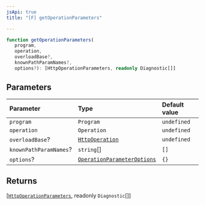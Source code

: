 ```yaml
---
jsApi: true
title: "[F] getOperationParameters"

---
```

```ts
function getOperationParameters(
   program, 
   operation, 
   overloadBase?, 
   knownPathParamNames?, 
   options?): [HttpOperationParameters, readonly Diagnostic[]]
```

## Parameters

| Parameter | Type | Default value |
| :------ | :------ | :------ |
| `program` | `Program` | `undefined` |
| `operation` | `Operation` | `undefined` |
| `overloadBase`? | [`HttpOperation`](../interfaces/HttpOperation.md) | `undefined` |
| `knownPathParamNames`? | `string`[] | `[]` |
| `options`? | [`OperationParameterOptions`](../interfaces/OperationParameterOptions.md) | `{}` |

## Returns

[[`HttpOperationParameters`](../interfaces/HttpOperationParameters.md), readonly `Diagnostic`[]]
